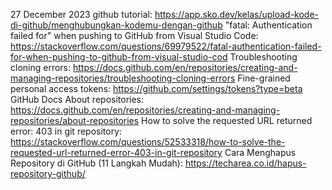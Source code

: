 27 December 2023
github tutorial: https://app.sko.dev/kelas/upload-kode-di-github/menghubungkan-kodemu-dengan-github
"fatal: Authentication failed for" when pushing to GitHub from Visual Studio Code: https://stackoverflow.com/questions/69979522/fatal-authentication-failed-for-when-pushing-to-github-from-visual-studio-cod
Troubleshooting cloning errors: https://docs.github.com/en/repositories/creating-and-managing-repositories/troubleshooting-cloning-errors
Fine-grained personal access tokens: https://github.com/settings/tokens?type=beta
GitHub Docs About repositories: https://docs.github.com/en/repositories/creating-and-managing-repositories/about-repositories
How to solve the requested URL returned error: 403 in git repository: https://stackoverflow.com/questions/52533318/how-to-solve-the-requested-url-returned-error-403-in-git-repository
Cara Menghapus Repository di GitHub (11 Langkah Mudah): https://techarea.co.id/hapus-repository-github/
